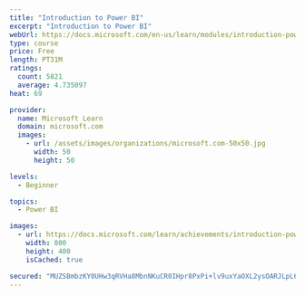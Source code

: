 ```yaml
---
title: "Introduction to Power BI"
excerpt: "Introduction to Power BI"
webUrl: https://docs.microsoft.com/en-us/learn/modules/introduction-power-bi/
type: course
price: Free
length: PT31M
ratings:
  count: 5821
  average: 4.735097
heat: 69

provider:
  name: Microsoft Learn
  domain: microsoft.com
  images:
    - url: /assets/images/organizations/microsoft.com-50x50.jpg
      width: 50
      height: 50

levels:
  - Beginner

topics:
  - Power BI

images:
  - url: https://docs.microsoft.com/learn/achievements/introduction-power-bi-social.png
    width: 800
    height: 400
    isCached: true

secured: "MUZSBmbzKY0UHw3qRVHa8MbnNKuCR0IHpr8PxPi+lv9uxYaOXL2ysOARJLpL666K2MuuGVb07Wc6UNXNzt/5B3WcTMpup/a+1TH323zlnu0jt1bMJqYzhbaDx/uWJm2rf5dxQBewlbl+sSTft5jXu0Ae6ChgWvO1j4JPUUOEEvl0Nl0sA6U4f9Wc+HSvN776hi31ESkz1m4AVgB2E4SdXlV+sKFAvbG12dny7JAUbilMevHriqKZqeDHWZe74z6SgYlM/5J5bX+yqxlLfnrd8h4KpG/3oSzNatPDU9VjeH3ASEtTMDrrRz75hoFkotWxYs5zCSVUxJ+TfHdYuzjzU6/P9akbilv/9c8L9WbhIemwB6dUhIe17kpnsCxMJ6kmfLbSH0BMzXQ4wCR+ZG3RZFJPUfkD1uj83p4KLQww184=;+wwBI6R3FfPZ0tLduHdzPA=="
---
```


